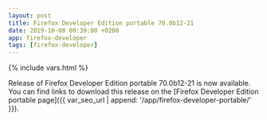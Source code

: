 ```yaml
---
layout: post
title: Firefox Developer Edition portable 70.0b12-21
date: 2019-10-08 00:39:00 +0200
app: firefox-developer
tags: [firefox-developer]
---
```

{% include vars.html %}

Release of Firefox Developer Edition portable 70.0b12-21 is now available.<br />
You can find links to download this release on the [Firefox Developer Edition portable page]({{ var_seo_url | append: '/app/firefox-developer-portable/' }}).